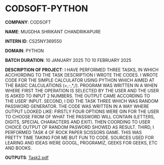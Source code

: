 # CODSOFT-PYTHON

**COMPANY**: CODSOFT

**NAME**: MUGDHA SHRIKANT CHANDRIKAPURE

**INTERN ID**: CS25NY369550

**DOMAIN**: PYTHON

**BATCH DURATION**: 10 JANUARY 2025 TO 10 FEBRUARY 2025

**DESCRIPTION OF PROJECT**: I HAVE PERFORMED THREE TASKS, IN WHICH ACCHORDING TO THE TASK DESCRIPTION I WROTE THE CODES. I WROTE CODE FOR THE SIMPLE CALCULATOR USING PYTHON WHICH AIMED AT THE BASIC CALCULATIONS (+,-,*,/). PROGRAM WAS WRITTEN IN A WHEN WHERE FIRST THE OPERATION IS SELECTED BY THE USER AND THE USER IS ASKED TO INPUT 2 NUMBERS. THE OUTPUT CAME ACCORDING TO THE USER' INPUT. 
SECOND, I DID THE TASK THREE  WHICH WAS RANDOM PASSWORD GENERATOR.  THE CODE WAS WRITTEN IN A WAY WHERE OUTPUT LOOKED LIKE: FIRSTLY FOUR OPTIONS WERE GIN FOR THE USER TO CHOOSE FROM OF WHAT THE PASSWORD WILL CONTAIN (LETTERS, DIGITS, SPECIAL CHARACTERS AND EXIT). THEN COORDING TO USER CHOICE OUTPUT OF RANDOM PASWORD SHOWED AS RESULT.
THIRD, I PERFORMED TASK 4 OF ROCK PAPER SCISSORS GAME. THIS WAS PRETTY TIME TAKING FOR ME BUT FUN TO CODE. 
SOURCES USED FOR LEARING AND IDEAS WERE GOOGL, PROGRAMIZ, GEEKS FOR GEEKS, ETC AND BOOKS.


**OUTPUTS**: [Task2.pdf](https://github.com/user-attachments/files/18725450/Task2.pdf)
            
